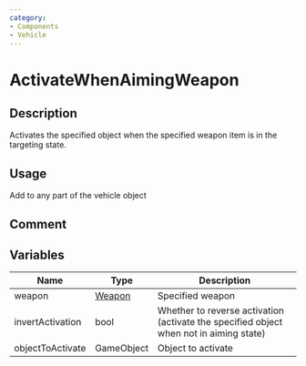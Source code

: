 ```yaml
---
category: 
- Components
- Vehicle
---
```

# ActivateWhenAimingWeapon
## Description

Activates the specified object when the specified weapon item is in the targeting state.

## Usage

Add to any part of the vehicle object

## Comment

## Variables
| Name | Type | Description |
| ------ | ------ | ------ |
| weapon | [Weapon](./Weapon.md) | Specified weapon |  
| invertActivation | bool | Whether to reverse activation (activate the specified object when not in aiming state) |  
| objectToActivate | GameObject | Object to activate |  
